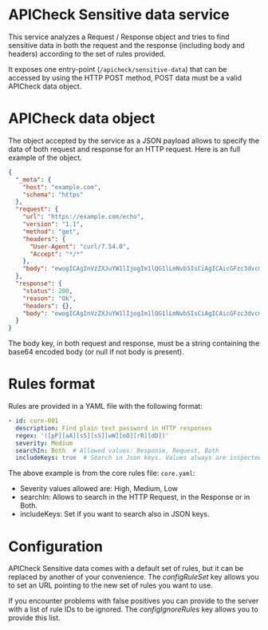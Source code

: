 # APICheck Sensitive data service

This service analyzes a Request / Response object and tries to find sensitive
data in both the request and the response (including body and headers) according
to the set of rules provided.

It exposes one entry-point (`/apicheck/sensitive-data`) that can be accessed by
using the HTTP POST method, POST data must be a valid APICheck data object.

# APICheck data object

The object accepted by the service as a JSON payload allows to specify the data
of both request and response for an HTTP request. Here is an full example of
the object.

```json
{
  "_meta": {
    "host": "example.com",
    "schema": "https"
  },
  "request": {
    "url": "https://example.com/echo",
    "version": "1.1",
    "method": "get",
    "headers": {
      "User-Agent": "curl/7.54.0",
      "Accept": "*/*"
    },
    "body": "ewogICAgInVzZXJuYW1lIjogIm1lQG1lLmNvbSIsCiAgICAicGFzc3dvcmQiOiAia3NrbGFzZGYiCn0K"
  },
  "response": {
    "status": 200,
    "reason": "Ok",
    "headers": {},
    "body": "ewogICAgInVzZXJuYW1lIjogIm1lQG1lLmNvbSIsCiAgICAicGFzc3dvcmQiOiAia3NrbGFzZGYiCn0K"
  }
}
```

The body key, in both request and response, must be a string containing the
base64 encoded body (or null if not body is present).


# Rules format

Rules are provided in a YAML file with the following format:

```yaml
- id: core-001
  description: Find plain text password in HTTP responses
  regex: '([pP][aA][sS][sS][wW][oO][rR][dD])'
  severity: Medium
  searchIn: Both  # Allowed values: Response, Request, Both
  includeKeys: true  # Search in Json keys. Values always are inspected
```

The above example is from the core rules file: `core.yaml`:

- Severity values allowed are: High, Medium, Low
- searchIn: Allows to search in the HTTP Request, in the Response or in Both.
- includeKeys: Set if you want to search also in JSON keys.

# Configuration

APICheck Sensitive data comes with a default set of rules, but it can be
replaced by another of your convenience. The *configRuleSet* key allows you to
set an URL pointing to the new set of rules you want to use.

If you encounter problems with false positives you can provide to the server
with a list of rule IDs to be ignored. The *configIgnoreRules* key allows you
to provide this list.
